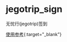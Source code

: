 # jegotrip_sign
无忧行(jegotrip)签到

[使用参考](https://github.com/fengjueming/jegotrip_autosign/blob/master/README.md){:target="_blank"}
